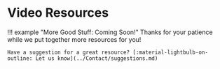 # Video Resources

!!! example "More Good Stuff: Coming Soon!"
    Thanks for your patience while we put together more resources for you!

    Have a suggestion for a great resource? [:material-lightbulb-on-outline: Let us know](../Contact/suggestions.md)